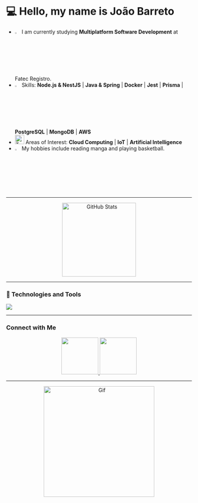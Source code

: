 # 💻 Hello, my name is João Barreto

- <img src="https://raw.githubusercontent.com/Tarikul-Islam-Anik/Animated-Fluent-Emojis/master/Emojis/Objects/Card%20Index%20Dividers.png" alt="Card Index Dividers" width="3%" /> I am currently studying **Multiplatform Software Development** at Fatec Registro.
- <img src="https://raw.githubusercontent.com/Tarikul-Islam-Anik/Animated-Fluent-Emojis/master/Emojis/Animals/Sauropod.png" alt="Sauropod" width="3%" /> Skills: 
   **Node.js & NestJS** | **Java & Spring** | **Docker** | **Jest** | **Prisma** | **PostgreSQL** | **MongoDB** | **AWS**
- <img src="https://raw.githubusercontent.com/Tarikul-Islam-Anik/Animated-Fluent-Emojis/master/Emojis/Travel%20and%20places/Tornado.png" alt="Tornado" width="25" height="25" width="3%" /> Areas of Interest: **Cloud Computing** | **IoT** | **Artificial Intelligence**
- <img src="https://raw.githubusercontent.com/Tarikul-Islam-Anik/Animated-Fluent-Emojis/master/Emojis/Food/Shrimp.png" alt="Shrimp" width="3%" /> My hobbies include reading manga and playing basketball.

---

<div align="center">
  <img height="200px" src="https://github-readme-stats.vercel.app/api/top-langs/?username=jaobarreto&theme=dark&hide_border=true&include_all_commits=false&count_private=false&layout=compact&hide_title=true" alt="GitHub Stats">
</div>



---

### 🚀 Technologies and Tools

<a href="https://skillicons.dev">
  <img src="https://skillicons.dev/icons?i=git,docker,linux,aws,java,python,typescript,javascript,html,css,nodejs,nestjs,react,spring,flask,jest,tailwind,graphql,mongodb,mysql,postgres,redis" />
</a>


---

### Connect with Me

<div align="center">
  <a href="https://www.instagram.com/akabarreto/" target="_blank">
    <img src="https://user-images.githubusercontent.com/74038190/235294013-a33e5c43-a01c-43f6-b44d-a406d8b4ab75.gif" width="100" />
  </a>
  <a href="https://www.linkedin.com/in/jaobarreto01/" target="_blank">
    <img src="https://user-images.githubusercontent.com/74038190/235294012-0a55e343-37ad-4b0f-924f-c8431d9d2483.gif" width="100" />
  </a>
</div>


---

<div align="center">
  <img height="300px" src="https://giffiles.alphacoders.com/221/221987.gif" alt="Gif"/>
</div>

